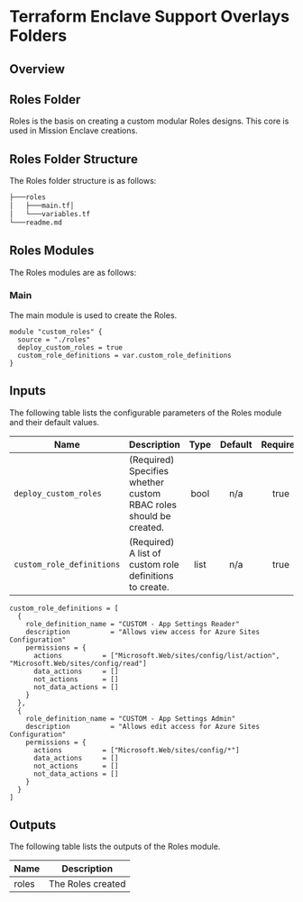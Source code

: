 # Terraform Enclave Support Overlays Folders

## Overview

## Roles Folder

Roles is the basis on creating a custom modular Roles designs. This core is used in Mission Enclave creations.

## Roles Folder Structure

The Roles folder structure is as follows:

```bash
├───roles
│   ├───main.tf│
│   └───variables.tf
└───readme.md
```

## Roles Modules

The Roles modules are as follows:

### Main

The main module is used to create the Roles.

```hcl
module "custom_roles" {
  source = "./roles"
  deploy_custom_roles = true
  custom_role_definitions = var.custom_role_definitions
}
```

## Inputs

The following table lists the configurable parameters of the Roles module and their default values.

| Name | Description | Type | Default | Required |
|------|-------------|:----:|:-----:|:-----:|
| `deploy_custom_roles` | (Required) Specifies whether custom RBAC roles should be created. | bool | n/a | true |
| `custom_role_definitions` | (Required) A list of custom role definitions to create. | list | n/a | true |

```hcl
custom_role_definitions = [
  {
    role_definition_name = "CUSTOM - App Settings Reader"
    description          = "Allows view access for Azure Sites Configuration"
    permissions = {
      actions          = ["Microsoft.Web/sites/config/list/action", "Microsoft.Web/sites/config/read"]
      data_actions     = []
      not_actions      = []
      not_data_actions = []
    }
  },
  {
    role_definition_name = "CUSTOM - App Settings Admin"
    description          = "Allows edit access for Azure Sites Configuration"
    permissions = {
      actions          = ["Microsoft.Web/sites/config/*"]
      data_actions     = []
      not_actions      = []
      not_data_actions = []
    }
  }
]
```

## Outputs

The following table lists the outputs of the Roles module.

| Name | Description |
|------|-------------|
| roles | The Roles created |



